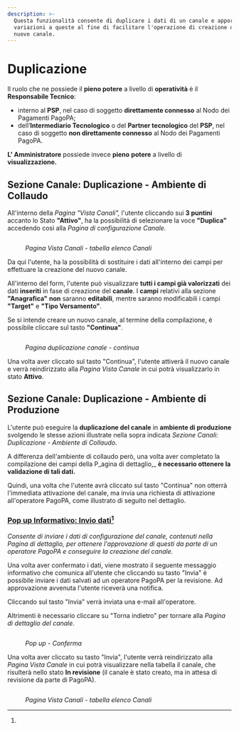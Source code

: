 ```yaml
---
description: >-
  Questa funzionalità consente di duplicare i dati di un canale e apportare
  variazioni a queste al fine di facilitare l'operazione di creazione di un
  nuovo canale.
---
```


# Duplicazione

Il ruolo che ne possiede il **pieno potere** a livello di **operatività** è il **Responsabile Tecnico**:

* interno al **PSP**, nel caso di soggetto **direttamente connesso** al Nodo dei Pagamenti PagoPA;
* dell’**Intermediario Tecnologico** o del **Partner tecnologico** del **PSP**, nel caso di soggetto **non direttamente connesso** al Nodo dei Pagamenti PagoPA.

**L' Amministratore** possiede invece **pieno** **potere** a livello di **visualizzazione.**

## Sezione Canale: Duplicazione - Ambiente di Collaudo

All'interno della _Pagina "Vista Canali",_ l'utente cliccando sui **3 puntini** accanto lo Stato **"Attivo"**, ha la possibilità di selezionare la voce **"Duplica"** accedendo così alla _Pagina di configurazione Canale._&#x20;

<figure><img src="../../../.gitbook/assets/image (150).png" alt=""><figcaption><p><em>Pagina Vista Canali - tabella elenco Canali</em></p></figcaption></figure>

&#x20;Da qui l'utente, ha la possibilità di sostituire i dati all'interno dei campi per effettuare la creazione del nuovo canale.&#x20;

All'interno del form, l'utente può visualizzare **tutti i campi già valorizzati** dei dati **inseriti** in fase di creazione del **canale**. I **campi** relativi alla sezione **"Anagrafica"** **non** saranno **editabili**, mentre saranno modificabili i campi **"Target"** e **"Tipo Versamento"**.&#x20;

Se si intende creare un nuovo canale, al termine della compilazione, è possibile cliccare sul tasto **"Continua"**.

<figure><img src="../../../.gitbook/assets/image (94).png" alt=""><figcaption><p><em>Pagina duplicazione canale - continua</em></p></figcaption></figure>

Una volta aver cliccato sul tasto "Continua", l'utente attiverà il nuovo canale e verrà reindirizzato alla _Pagina Vista Canale_ in cui potrà visualizzarlo in stato **Attivo**.&#x20;

## Sezione Canale: Duplicazione - Ambiente di Produzione

L'utente può eseguire la **duplicazione del canale** in **ambiente di produzione** svolgendo le stesse azioni illustrate nella sopra indicata _Sezione Canali: Duplicazione - Ambiente di Collaudo._&#x20;

A differenza dell'ambiente di collaudo però, una volta aver completato la compilazione dei campi della P_agina di dettaglio,_ **è necessario ottenere la validazione di tali dati.**

Quindi, una volta che l'utente avrà cliccato sul tasto "Continua" non otterrà l'immediata attivazione del canale, ma invia una richiesta di attivazione all'operatore PagoPA, come illustrato di seguito nel dettaglio.

### [Pop up Informativo: Invio dati](#user-content-fn-1)[^1]

_Consente di inviare i dati di configurazione del canale, contenuti nella Pagina di dettaglio, per ottenere l'approvazione di questi da parte di un operatore PagoPA e conseguire la creazione del canale._

Una volta aver confermato i dati, viene mostrato il seguente messaggio informativo che comunica all'utente che cliccando su tasto "Invia" è possibile inviare i dati salvati ad un operatore PagoPA per la revisione. Ad approvazione avvenuta l'utente riceverà una notifica.

Cliccando sul tasto "Invia" verrà inviata una e-mail all'operatore.

Altrimenti è necessario cliccare su "Torna indietro" per tornare alla _Pagina di dettaglio del canale._

<figure><img src="../../../.gitbook/assets/image (41).png" alt=""><figcaption><p><em>Pop up - Conferma</em></p></figcaption></figure>

Una volta aver cliccato su tasto "Invia", l'utente verrà reindirizzato alla _Pagina Vista Canale_ in cui potrà visualizzare nella tabella il canale, che risulterà nello stato **In revisione** (il canale è stato creato, ma in attesa di revisione da parte di PagoPA).

<figure><img src="../../../.gitbook/assets/image (151).png" alt=""><figcaption><p><em>Pagina Vista Canali - tabella elenco Canali</em></p></figcaption></figure>

[^1]: 

